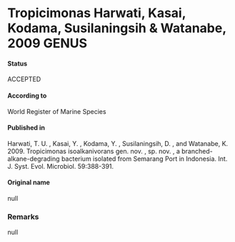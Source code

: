 Tropicimonas Harwati, Kasai, Kodama, Susilaningsih & Watanabe, 2009 GENUS
=======

#### Status
ACCEPTED

#### According to
World Register of Marine Species

#### Published in
Harwati, T. U. , Kasai, Y. , Kodama, Y. , Susilaningsih, D. , and Watanabe, K. 2009. Tropicimonas isoalkanivorans gen. nov. , sp. nov. , a branched-alkane-degrading bacterium isolated from Semarang Port in Indonesia. Int. J. Syst. Evol. Microbiol. 59:388-391.

#### Original name
null

### Remarks
null